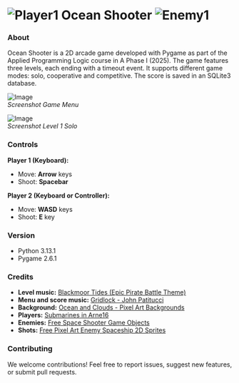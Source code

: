 ![Player1](https://github.com/annalu1z4/OceanShooter/blob/bf55c481f58bd61f2cf017c1ef8d547813f3fbdc/asset/Player1.png) Ocean Shooter ![Enemy1](https://github.com/annalu1z4/OceanShooter/blob/bf55c481f58bd61f2cf017c1ef8d547813f3fbdc/asset/Enemy1.png)
===

### About
Ocean Shooter is a 2D arcade game developed with Pygame as part of the Applied Programming Logic course in A Phase I (2025).
The game features three levels, each ending with a timeout event. It supports different game modes: solo, cooperative and competitive. The score is saved in an SQLite3 database.  

![Image](https://github.com/user-attachments/assets/e6d04b8b-3771-46f6-93bd-64b240208204)  
_Screenshot Game Menu_

![Image](https://github.com/user-attachments/assets/76246a9b-c099-4d5d-a2e2-a8f478b4ad1a)  
_Screenshot Level 1 Solo_

### Controls
**Player 1 (Keyboard):**
- Move: **Arrow** keys
- Shoot: **Spacebar**

**Player 2 (Keyboard or Controller):**
- Move: **WASD** keys
- Shoot: **E** key

### Version
- Python 3.13.1
- Pygame 2.6.1

### Credits
- **Level music:** [Blackmoor Tides (Epic Pirate Battle Theme)](https://opengameart.org/content/blackmoor-tides-epic-pirate-battle-theme)  
- **Menu and score music:** [Gridlock - John Patitucci](https://youtu.be/1XuY_lCmzI8?si=vhb1OPWUMw6BvSzi)
- **Background:** [Ocean and Clouds - Pixel Art Backgrounds](https://craftpix.net/freebies/ocean-and-clouds-free-pixel-art-backgrounds/)  
- **Players:** [Submarines in Arne16](https://opengameart.org/content/submarines-in-arne16)  
- **Enemies:** [Free Space Shooter Game Objects](https://craftpix.net/freebies/free-space-shooter-game-objects/)  
- **Shots:** [Free Pixel Art Enemy Spaceship 2D Sprites](https://craftpix.net/freebies/free-pixel-art-enemy-spaceship-2d-sprites/)

### Contributing
We welcome contributions! Feel free to report issues, suggest new features, or submit pull requests.
